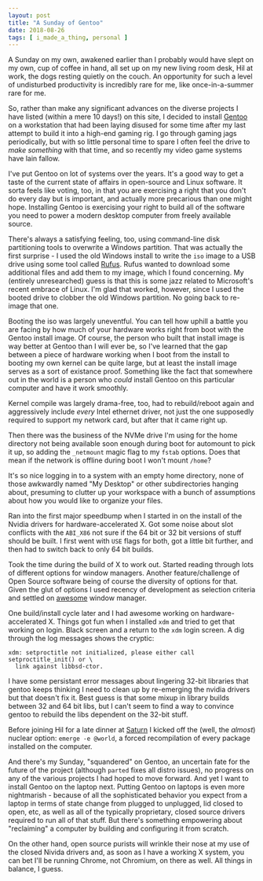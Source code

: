 ```yaml
---
layout: post
title: "A Sunday of Gentoo"
date: 2018-08-26
tags: [ i_made_a_thing, personal ]
---
```


A Sunday on my own, awakened earlier than I probably would have slept on my own,
cup of coffee in hand, all set up on my new living room desk, Hil at work, the
dogs resting quietly on the couch. An opportunity for such a level of
undisturbed productivity is incredibly rare for me, like once-in-a-summer rare
for me.

So, rather than make any significant advances on the diverse projects I have
listed (within a mere 10 days!) on this site, I decided to install
[Gentoo](https://gentoo.org) on a workstation that had been laying disused for
some time after my last attempt to build it into a high-end gaming rig. I go
through gaming jags periodically, but with so little personal time to spare I
often feel the drive to *make something* with that time, and so recently my
video game systems have lain fallow.

I've put Gentoo on lot of systems over the years. It's a good way to get a
taste of the current state of affairs in open-source and Linux software. It
sorta feels like voting, too, in that you are exercising a right that you don't
do every day but is important, and actually more precarious than one might
hope. Installing Gentoo is exercising your right to build all of the software
you need to power a modern desktop computer from freely available source.

There's always a satisfying feeling, too, using command-line disk partitioning
tools to overwrite a Windows partition. That was actually the first surprise -
I used the old Windows install to write the ```iso``` image to a USB drive
using some tool called [Rufus](https://rufus.akeo.ie/). Rufus wanted to download
some additional files and add them to my image, which I found concerning. My
(entirely unresearched) guess is that this is some jazz related to Microsoft's
recent embrace of Linux. I'm glad that worked, however, since I used the booted
drive to clobber the old Windows partition. No going back to re-image that one.

Booting the iso was largely uneventful. You can tell how uphill a battle you are
facing by how much of your hardware works right from boot with the Gentoo
install image. Of course, the person who built that install image is way better
at Gentoo than I will ever be, so I've learned that the gap between a piece of
hardware working when I boot from the install to booting my own kernel can be
quite large, but at least the install image serves as a sort of existance proof.
Something like the fact that somewhere out in the world is a person who *could*
install Gentoo on this particular computer and have it work smoothly.

Kernel compile was largely drama-free, too, had to rebuild/reboot again and
aggressively include *every* Intel ethernet driver, not just the one supposedly
required to support my network card, but after that it came right up.

Then there was the business of the NVMe drive I'm using for the home directory
not being available soon enough during boot for automount to pick it up, so
adding the ```_netmount``` magic flag to my ```fstab``` options. Does that mean
if the network is offline during boot I won't mount ```/home```?

It's so nice logging in to a system with an empty home directory, none of
those awkwardly named "My Desktop" or other subdirectories hanging about,
presuming to clutter up your workspace with a bunch of assumptions about
how you would like to organize your files.

Ran into the first major speedbump when I started in on the install of the
Nvidia drivers for hardware-accelerated X. Got some noise about slot conflicts
with the ```ABI_X86``` not sure if the 64 bit or 32 bit versions of stuff should
be built. I first went with ```USE``` flags for both, got a little bit further,
and then had to switch back to only 64 bit builds.

Took the time during the build of X to work out. Started reading through lots
of different options for window managers. Another feature/challenge of Open
Source software being of course the diversity of options for that. Given the
glut of options I used recency of development as selection criteria and settled
on [awesome](https://github.com/awesomeWM/awesome/) window manager.

One build/install cycle later and I had awesome working on hardware-accelerated
X. Things got fun when I installed ```xdm``` and tried to get that working on
login. Black screen and a return to the ```xdm``` login screen. A dig through
the log messages shows the cryptic:

```
xdm: setproctitle not initialized, please either call setproctitle_init() or \
  link against libbsd-ctor.
```

I have some persistant error messages about lingering 32-bit libraries that
gentoo keeps thinking I need to clean up by re-emerging the nvidia drivers
but that doesn't fix it. Best guess is that some mixup in library builds
between 32 and 64 bit libs, but I can't seem to find a way to convince gentoo
to rebuild the libs dependent on the 32-bit stuff.

Before joining Hil for a late dinner at [Saturn](https://saturncafe.com/) I
kicked off the (well, the *almost*) nuclear option: ```emerge -e @world```, a
forced recompilation of every package installed on the computer.

And there's my Sunday, "squandered" on Gentoo, an uncertain fate for the future
of the project (although ```parted``` fixes all distro issues), no progress on
any of the various projects I had hoped to move forward. And yet I want to
install Gentoo on the laptop next. Putting Gentoo on laptops is even more
nightmarish - because of all the sophisticated behavior you expect from a laptop
in terms of state change from plugged to unplugged, lid closed to open, etc,
as well as all of the typically proprietary, closed source drivers required
to run all of that stuff. But there's something empowering about "reclaiming"
a computer by building and configuring it from scratch.

On the other hand, open source purists will wrinkle their nose at my use of the
closed Nivida drivers and, as soon as I have a working X system, you can bet
I'll be running Chrome, not Chromium, on there as well. All things in balance,
I guess.
